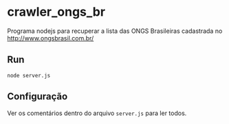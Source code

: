 # crawler_ongs_br
Programa nodejs para recuperar a lista das ONGS Brasileiras cadastrada no http://www.ongsbrasil.com.br/

## Run

`node server.js`

## Configuração

Ver os comentários dentro do arquivo `server.js` para ler todos.

